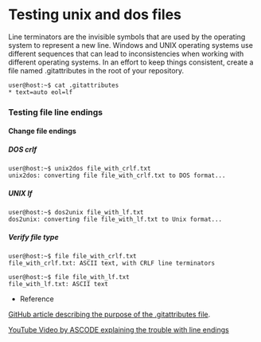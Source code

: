 # Testing unix and dos files

Line terminators are the invisible symbols that are used by the operating system to represent a new line. Windows and UNIX operating systems use different sequences that can lead to inconsistencies when working with different operating systems. In an effort to keep things consistent, create a file named .gitattributes in the root of your repository.

```console
user@host:~$ cat .gitattributes
* text=auto eol=lf
```

### Testing file line endings

#### Change file endings

##### DOS crlf

```console
user@host:~$ unix2dos file_with_crlf.txt
unix2dos: converting file file_with_crlf.txt to DOS format...
```

##### UNIX lf

```console
user@host:~$ dos2unix file_with_lf.txt
dos2unix: converting file file_with_lf.txt to Unix format...
```

##### Verify file type

```console
user@host:~$ file file_with_crlf.txt
file_with_crlf.txt: ASCII text, with CRLF line terminators
```

```console
user@host:~$ file file_with_lf.txt
file_with_lf.txt: ASCII text
```

* Reference

[GitHub article describing the purpose of the .gitattributes file](https://docs.github.com/en/get-started/getting-started-with-git/configuring-git-to-handle-line-endings).

[YouTube Video by ASCODE explaining the trouble with line endings](https://www.youtube.com/watch?v=zn7m2Mdm_Vg)
